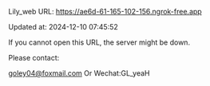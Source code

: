 Lily_web URL: https://ae6d-61-165-102-156.ngrok-free.app

Updated at: 2024-12-10 07:45:52

If you cannot open this URL, the server might be down.

Please contact: 

goley04@foxmail.com Or Wechat:GL_yeaH